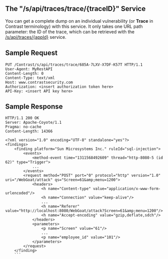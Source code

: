 <!--
title: "Get An Individual Vulnerability's Details"
description: "Information on how to get details on an individual vulnerability"
-->

## The "/s/api/traces/trace/{traceID}" Service

You can get a complete dump on an individual vulnerability (or **Trace** in Contrast terminology) with this service. It only takes one URL path parameter: the ID of the trace, which can be retrieved with the [/s/api/traces/{appld}](dev_api1.html#appvulns) service.

## Sample Request

```
PUT /Contrast/s/api/traces/trace/685A-7LXV-X7DF-K57T HTTP/1.1
User-Agent: MyRestAPI
Content-Length: 0
Content-Type: text/xml
Host: www.contrastsecurity.com
Authorization: <insert authorization token here>
API-Key: <insert API key here>
```

## Sample Response

```
HTTP/1.1 200 OK
Server: Apache-Coyote/1.1
Pragma: no-cache
Content-Length: 14366

<?xml version="1.0" encoding="UTF-8" standalone="yes"?>
<findings>
    <finding platform="Sun Microsystems Inc." ruleId="sql-injection">
        <events>
            <method-event time="1311568492609" thread="http-8080-5 (id 62)" type="Trigger">
            ...
        </events>
        <request method="POST" port="0" protocol="http" version="1.0" uri="/WebGoat/attack" qs="Screen=61&amp;menu=1200">
            <headers>
                <h name="Content-type" value="application/x-www-form-urlencoded"/>
                <h name="Connection" value="keep-alive"/>
                ...
                <h name="Referer" value="http://localhost:8080/WebGoat/attack?Screen=61&amp;menu=1200"/>
                <h name="Accept-encoding" value="gzip,deflate,sdch"/>
            </headers>
            <parameters>
                <p name="Screen" value="61"/>
                ...
                <p name="employee_id" value="101"/>
            </parameters>
        </request>
    </finding>
    ```
